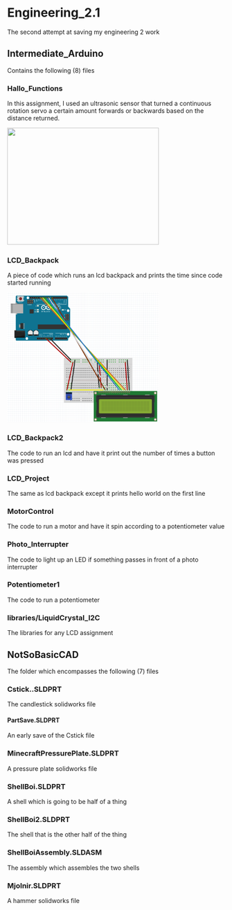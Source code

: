 # Engineering_2.1
The second attempt at saving my engineering 2 work

## Intermediate_Arduino
Contains the following (8) files

### Hallo_Functions
In this assignment, I used an ultrasonic sensor that turned a continuous rotation servo a certain amount forwards or backwards based on the distance returned.

<img src="https://lh3.googleusercontent.com/aV5iMf5qfeBJxVEwDgIox82_adkVSs6_MP-9C8dWsBLrzh64BSivPZha71JCWlpizSw5xT4TIaro02FZJyiKbNBrVjKfWyv-9af3QoclWFxhlBbJ7_LS-GW6LOpdT0R34uzviYtp8OipFCpBSkHb7FyBgtsvzpFhpNs6IGPIILpp-np8aRgl4l0tfP3TKDor_BM92dxibf6Znu-G3JEn1guKF1LSsxPiGQbZ5fp_6hp5Jf7VZFrt_NjfD2jfJyfN5tHtNx8VzP2kmb4Ej6WWjBYvuyf-xPFHQDUnO_SRdAFehxk8zkBIYZRorYg4D67m91Zia_8i5dEx95bdM0J2x-4GJb0quDJ9bso22iNQA-eVsrs0XXa0-ySSrPLtssHOkgI-ANP_LYeBWd4uTIkRF9OdBi-ZXnOdfDl-br_V1SpgD3QwLoFzgZNzq2OrihEJfiYKBlZmz1ebiMELbZUYPQYUHt3jMeGllgTXMXUsjUB3uwCfL_ylNRLi4Z9NXZ2wtBfLfoJ0cLotBuT19690fGVPQhHcMQ0pTvdhL4r3Wg1EtHnVsE42IeaSWkxeJKf8qFXU0Am1HWIWQ7tu8ZLGePlG8QUhyQRYOmriq6_WhnCUkeb-nU5rCrSQRskMYUhZDFxqh-5D_1pWaLwb2-pKHntv_b0972NQmpKPztHFVyJt13i0NGOV9wvdWMrZkRLC8FzhJvTd-wwE4eazN-SCVUpQK1V5jsF1NrekLcnM_OC4IXbJ=w1292-h969-no" width="350" height="270">

### LCD_Backpack
A piece of code which runs an lcd backpack and prints the time since code started running

<img src="https://raw.githubusercontent.com/adent11/Intermediate-Arduino/master/FritzingDiagrams/Hello_LCDScreenshot.PNG" width="350" height="300">

### LCD_Backpack2
The code to run an lcd and have it print out the number of times a button was pressed

### LCD_Project
The same as lcd backpack except it prints hello world on the first line

### MotorControl
The code to run a motor and have it spin according to a potentiometer value

### Photo_Interrupter
The code to light up an LED if something passes in front of a photo interrupter

### Potentiometer1
The code to run a potentiometer

### libraries/LiquidCrystal_I2C
The libraries for any LCD assignment

## NotSoBasicCAD
The folder which encompasses the following (7) files

### Cstick..SLDPRT
The candlestick solidworks file

#### PartSave.SLDPRT
An early save of the Cstick file

### MinecraftPressurePlate.SLDPRT
A pressure plate solidworks file

### ShellBoi.SLDPRT
A shell which is going to be half of a thing

### ShellBoi2.SLDPRT
The shell that is the other half of the thing

### ShellBoiAssembly.SLDASM
The assembly which assembles the two shells

### Mjolnir.SLDPRT
A hammer solidworks file

